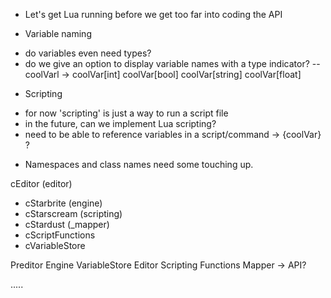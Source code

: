﻿* Let's get Lua running before we get too far into coding the API

* Variable naming
 - do variables even need types?
 - do we give an option to display variable names with a type indicator?
  -- coolVarl -> coolVar[int] coolVar[bool] coolVar[string] coolVar[float]
* Scripting
 - for now 'scripting' is just a way to run a script file
 - in the future, can we implement Lua scripting?
 - need to be able to reference variables in a script/command -> {coolVar} ?

* Namespaces and class names need some touching up.

cEditor (editor)
 - cStarbrite (engine)
  - cStarscream (scripting)
  - cStardust (_mapper)
   - cScriptFunctions
  - cVariableStore

Preditor
 Engine
  VariableStore
 Editor
 Scripting
  Functions
 Mapper -> API?

.....